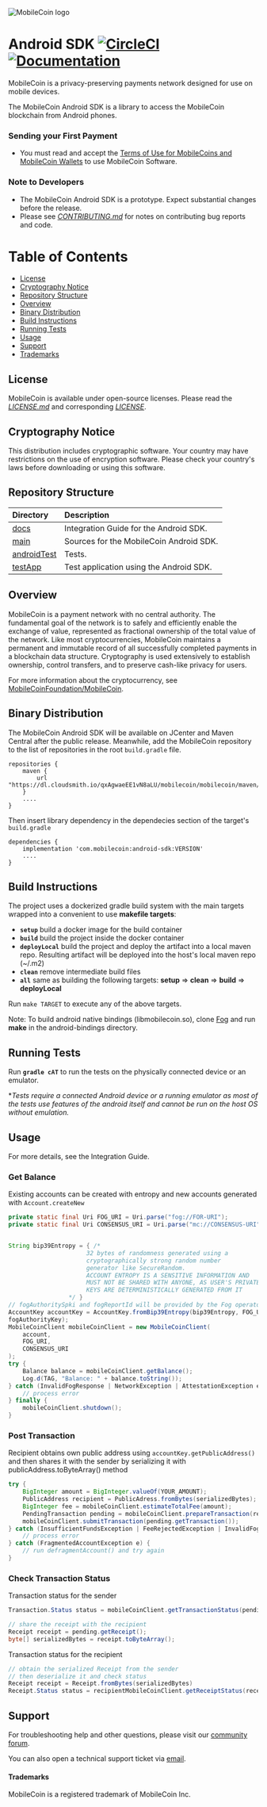 ![MobileCoin logo](https://raw.githubusercontent.com/mobilecoinofficial/mobilecoin/master/img/mobilecoin_logo.png)

# Android SDK [![CircleCI](https://img.shields.io/circleci/build/gh/mobilecoinofficial/android-sdk?token=eaa920ba2ba6916857aec7ef3c1a9d217a128717)](https://circleci.com/gh/mobilecoinofficial/android-sdk/tree/master) [![Documentation](https://img.shields.io/badge/docs-latest-blue)](https://mobilecoinofficial.github.io/android-sdk/)

MobileCoin is a privacy-preserving payments network designed for use on mobile devices.

The MobileCoin Android SDK is a library to access the MobileCoin blockchain from Android phones.

### Sending your First Payment

* You must read and accept the [Terms of Use for MobileCoins and MobileCoin Wallets](./TERMS-OF-USE.md) to use MobileCoin Software.

### Note to Developers

* The MobileCoin Android SDK is a prototype. Expect substantial changes before the release.
* Please see [*CONTRIBUTING.md*](./CONTRIBUTING.md) for notes on contributing bug reports and code.

# Table of Contents

- [License](#license)
- [Cryptography Notice](#cryptography-notice)
- [Repository Structure](#repository-structure)
- [Overview](#overview)
- [Binary Distribution](#binary-distribution)
- [Build Instructions](#build-instructions)
- [Running Tests](#running-tests)
- [Usage](#usage)
- [Support](#support)
- [Trademarks](#trademarks)

## License

MobileCoin is available under open-source licenses. Please read the [*LICENSE.md*](./LICENSE.md) and corresponding [*LICENSE*](./LICENSE).

## Cryptography Notice

This distribution includes cryptographic software. Your country may have restrictions on the use of encryption software.
Please check your country's laws before downloading or using this software.

## Repository Structure

|Directory |Description |
| :-- | :-- |
| [docs](./docs) | Integration Guide for the Android SDK. |
| [main](./android-sdk/src/main/java/com/mobilecoin) | Sources for the MobileCoin Android SDK. |
| [androidTest](./android-sdk/src/androidTest/java/com/mobilecoin) | Tests. |
| [testApp](./testApp) | Test application using the Android SDK. |

## Overview

MobileCoin is a payment network with no central authority. The fundamental goal of the network is to safely and
efficiently enable the exchange of value, represented as fractional ownership of the total value of the network.
Like most cryptocurrencies, MobileCoin maintains a permanent and immutable record of all successfully completed
payments in a blockchain data structure. Cryptography is used extensively to establish ownership, control transfers,
and to preserve cash-like privacy for users.

For more information about the cryptocurrency, see [MobileCoinFoundation/MobileCoin](https://github.com/mobilecoinfoundation/mobilecoin).

## Binary Distribution

The MobileCoin Android SDK will be available on JCenter and Maven Central after the public release. Meanwhile, add
the MobileCoin repository to the list of repositories in the root `build.gradle` file.

```
repositories {
    maven {
        url "https://dl.cloudsmith.io/qxAgwaeEE1vN8aLU/mobilecoin/mobilecoin/maven/"
    }
    ....
}
```

Then insert library dependency in the dependecies section of the target's `build.gradle`

```
dependencies {
    implementation 'com.mobilecoin:android-sdk:VERSION'
	....
}
```

## Build Instructions

The project uses a dockerized gradle build system with the main targets wrapped into a convenient to use **makefile targets**:<br />

* **`setup`** build a docker image for the build container
* **`build`** build the project inside the docker container
* **`deployLocal`** build the project and deploy the artifact into a local maven repo. Resulting artifact will be deployed into the host's local maven repo (~/.m2)
* **`clean`** remove intermediate build files
* **`all`** same as building the following targets: **setup** => **clean** => **build** => **deployLocal**

Run `make TARGET` to execute any of the above targets.

Note: To build android native bindings (libmobilecoin.so), clone [Fog](https://github.com/mobilecoinfoundation/fog.git) and run **make** in the android-bindings directory.

## Running Tests

Run **`gradle cAT`** to run the tests on the physically connected device or an emulator.

\**Tests require a connected Android device or a running emulator as most of the tests use features of the android itself and cannot be run on the host OS without emulation.*


## Usage

For more details, see the Integration Guide.

### Get Balance

Existing accounts can be created with entropy and new accounts generated with `Account.createNew`

```java
private static final Uri FOG_URI = Uri.parse("fog://FOR-URI");
private static final Uri CONSENSUS_URI = Uri.parse("mc://CONSENSUS-URI");


String bip39Entropy = { /*
                      32 bytes of randomness generated using a
                      cryptographically strong random number
                      generator like SecureRandom.
                      ACCOUNT ENTROPY IS A SENSITIVE INFORMATION AND
                      MUST NOT BE SHARED WITH ANYONE, AS USER'S PRIVATE
                      KEYS ARE DETERMINISTICALLY GENERATED FROM IT
                 */ }
// fogAuthoritySpki and fogReportId will be provided by the Fog operator
AccountKey accountKey = AccountKey.fromBip39Entropy(bip39Entropy, FOG_URI, fogReportId,
fogAuthorityKey);
MobileCoinClient mobileCoinClient = new MobileCoinClient(
	account,
	FOG_URI,
	CONSENSUS_URI
);
try {
    Balance balance = mobileCoinClient.getBalance();
    Log.d(TAG, "Balance: " + balance.toString());
} catch (InvalidFogResponse | NetworkException | AttestationException e) {
    // process error
} finally {
    mobileCoinClient.shutdown();
}
```

### Post Transaction

Recipient obtains own public address using `accountKey.getPublicAddress()` and then shares it with the sender by serializing it with publicAddress.toByteArray() method

```java
try {
    BigInteger amount = BigInteger.valueOf(YOUR_AMOUNT);
    PublicAddress recipient = PublicAdress.fromBytes(serializedBytes);
    BigInteger fee = mobileCoinClient.estimateTotalFee(amount);
    PendingTransaction pending = mobileCoinClient.prepareTransaction(recipient, amount, fee);
    mobileCoinClient.submitTransaction(pending.getTransaction());
} catch (InsufficientFundsException | FeeRejectedException | InvalidFogResponse e) {
    // process error
} catch (FragmentedAccountException e) {
    // run defragmentAccount() and try again
}

```

### Check Transaction Status

Transaction status for the sender

```java
Transaction.Status status = mobileCoinClient.getTransactionStatus(pending.getTransaction());

// share the receipt with the recipient
Receipt receipt = pending.getReceipt();
byte[] serializedBytes = receipt.toByteArray();
```

Transaction status for the recipient

```java
// obtain the serialized Receipt from the sender
// then deserialize it and check status
Receipt receipt = Receipt.fromBytes(serializedBytes)
Receipt.Status status = recipientMobileCoinClient.getReceiptStatus(receipt);
```

## Support

For troubleshooting help and other questions, please visit our [community forum](https://community.mobilecoin.foundation/).

You can also open a technical support ticket via [email](mailto://support@mobilecoin.com).

#### Trademarks

MobileCoin is a registered trademark of MobileCoin Inc.
